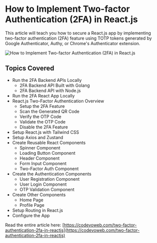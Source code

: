# How to Implement Two-factor Authentication (2FA) in React.js

This article will teach you how to secure a React.js app by implementing two-factor authentication (2FA) feature using TOTP tokens 
generated by Google Authenticator, Authy, or Chrome's Authenticator extension. 

![How to Implement Two-factor Authentication (2FA) in React.js](https://codevoweb.com/wp-content/uploads/2022/10/How-to-Implement-Two-factor-Authentication-2FA-in-React.js.webp)

## Topics Covered

- Run the 2FA Backend APIs Locally
    - 2FA Backend API Built with Golang
    - 2FA Backend API with Node.js
- Run the 2FA React App Locally
- React.js Two-Factor Authentication Overview
    - Setup the 2FA Feature
    - Scan the Generated QR Code
    - Verify the OTP Code
    - Validate the OTP Code
    - Disable the 2FA Feature
- Setup React.js with Tailwind CSS
- Setup Axios and Zustand
- Create Reusable React Components
    - Spinner Component
    - Loading Button Component
    - Header Component
    - Form Input Component
    - Two-Factor Auth Component
- Create the Authentication Components
    - User Registration Component
    - User Login Component
    - OTP Validation Component
- Create Other Components
    - Home Page
    - Profile Page
- Setup Routing in React.js
- Configure the App

Read the entire article here: [https://codevoweb.com/two-factor-authentication-2fa-in-reactjs](https://codevoweb.com/two-factor-authentication-2fa-in-reactjs)
